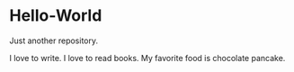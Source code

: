# Hello-World
Just another repository. 

  I love to write. I love to read books. My favorite food is chocolate pancake.
